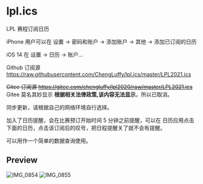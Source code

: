 # lpl.ics
LPL 赛程订阅日历

iPhone 用户可以在 设置 -> 密码和账户 -> 添加账户 -> 其他 -> 添加已订阅的日历

iOS 14 在 设置 -> 日历 -> 账户...

Github 订阅源 https://raw.githubusercontent.com/ChengLuffy/lpl.ics/master/LPL2021.ics

~~Gitee 订阅源 https://gitee.com/chengluffy/lpl2020/raw/master/LPL2021.ics~~
Gitee 莫名其妙显示 **根据相关法律政策,该内容无法显示**，所以已取消。

同步更新，请根据自己的网络环境自行选择。

加入了日历提醒，会在比赛预订开始时间 5 分钟之前提醒，可以在 日历应用点击下面的日历，点击该订阅后的叹号，把日程提醒关了就不会有提醒。

可以用作一个简单的数据查询使用。

Preview
---

![IMG_0854](https://user-images.githubusercontent.com/15682381/85242547-e7b62700-b471-11ea-9d3b-fbeb27e733ff.PNG)
![IMG_0855](https://user-images.githubusercontent.com/15682381/85242553-ea188100-b471-11ea-9d15-2bea61354a8f.PNG)
